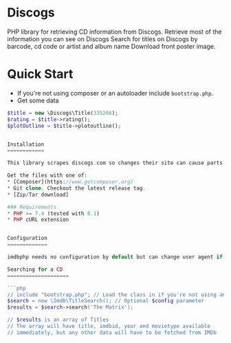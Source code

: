 Discogs
=======

PHP library for retrieving CD information from Discogs.
Retrieve most of the information you can see on Discogs
Search for titles on Discogs by barcode, cd code or artist and album name
Download front poster image.


Quick Start
===========

* If you're not using composer or an autoloader include `bootstrap.php`.
* Get some data
```php
$title = new \Discogs\Title(335266);
$rating = $title->rating();
$plotOutline = $title->plotoutline();


Installation
============

This library scrapes discogs.com so changes their site can cause parts of this library to fail.

Get the files with one of:
* [Composer](https://www.getcomposer.org)
* Git clone. Checkout the latest release tag.
* [Zip/Tar download]

### Requirements
* PHP >= 7.4 (tested with 8.1)
* PHP cURL extension


Configuration
=============

imdbphp needs no configuration by default but can change user agent if configured in config.

Searching for a CD
====================

```php
// include "bootstrap.php"; // Load the class in if you're not using an autoloader
$search = new \Imdb\TitleSearch(); // Optional $config parameter
$results = $search->search('The Matrix');

// $results is an array of Titles
// The array will have title, imdbid, year and movietype available
// immediately, but any other data will have to be fetched from IMDb
```
